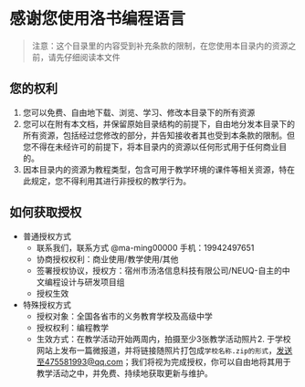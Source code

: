 # 感谢您使用洛书编程语言
> 注意：这个目录里的内容受到补充条款的限制，在您使用本目录内的资源之前，请先仔细阅读本文件

## 您的权利
1. 您可以免费、自由地下载、浏览、学习、修改本目录下的所有资源
2. 您可以在附有本文档，并保留原始目录结构的前提下，自由地分发本目录下的所有资源，包括经过您修改的部分，并告知接收者其也受到本条款的限制。但您不得在未经许可的前提下，将本目录内的资源以任何形式用于任何商业目的。
3. 因本目录内的资源为教程类型，包含可用于教学环境的课件等相关资源，特在此规定，您不得利用其进行非授权的教学行为。

## 如何获取授权
+ 普通授权方式
    - 联系我们，联系方式 @ma-ming00000 手机：19942497651
    - 协商授权权利：商业使用/教学使用/其他
    - 签署授权协议，授权方：宿州市汤洛信息科技有限公司/NEUQ-自主的中文编程设计与研发项目组
    - 授权生效
+ 特殊授权方式
    - 授权对象：全国各省市的义务教育学校及高级中学
    - 授权权利：编程教学
    - 生效方式：在教学活动开始两周内，拍摄至少3张教学活动照片2. 于学校网站上发布一篇微报道，并将链接随照片打包成```学校名称.zip的形式```，发送至475581993@qq.com；我们将视为完成授权，你可以自由地将其用于教学活动之中，并免费、持续地获取更新与维护。


